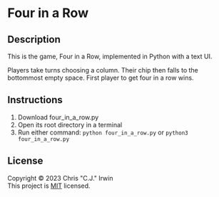 # Four in a Row
## Description
This is the game, Four in a Row, implemented in Python with a text UI.

Players take turns choosing a column. Their chip then falls to the bottommost empty space. First player to get four in a row wins.
## Instructions
1. Download four_in_a_row.py
2. Open its root directory in a terminal
3. Run either command: `python four_in_a_row.py` or `python3 four_in_a_row.py`
## License
Copyright &copy; 2023 Chris "C.J." Irwin<br>
This project is [MIT](LICENSE) licensed.
